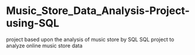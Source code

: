 # Music_Store_Data_Analysis-Project-using-SQL
project based upon the analysis of music store by SQL
SQL project to analyze online music store data
